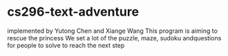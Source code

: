 # cs296-text-adventure
implemented by Yutong Chen and Xiange Wang
This program is aiming to rescue the princess
We set a lot of the puzzle, maze, sudoku andquestions for people to solve to reach the next step
